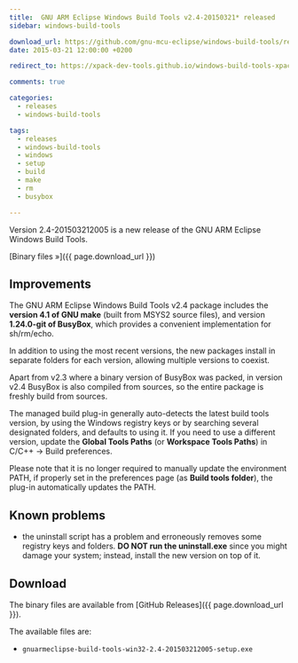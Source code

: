 ```yaml
---
title:  GNU ARM Eclipse Windows Build Tools v2.4-20150321* released
sidebar: windows-build-tools

download_url: https://github.com/gnu-mcu-eclipse/windows-build-tools/releases/tag/v2.4/
date: 2015-03-21 12:00:00 +0200

redirect_to: https://xpack-dev-tools.github.io/windows-build-tools-xpack/blog/2015/03/21/windows-build-tools-v2.4-20150321-released/

comments: true

categories:
  - releases
  - windows-build-tools

tags:
  - releases
  - windows-build-tools
  - windows
  - setup
  - build
  - make
  - rm
  - busybox

---
```


Version 2.4-201503212005 is a new release of the GNU ARM Eclipse Windows Build Tools.

[Binary files »]({{ page.download_url }})

## Improvements

The GNU ARM Eclipse Windows Build Tools v2.4 package includes the **version 4.1 of GNU make** (built from MSYS2 source files), and version **1.24.0-git of BusyBox**, which provides a convenient implementation for sh/rm/echo.

In addition to using the most recent versions, the new packages install in separate folders for each version, allowing multiple versions to coexist.

Apart from v2.3 where a binary version of BusyBox was packed, in version v2.4 BusyBox is also compiled from sources, so the entire package is freshly build from sources.

The managed build plug-in generally auto-detects the latest build tools version, by using the Windows registry keys or by searching several designated folders, and defaults to using it. If you need to use a different version, update the **Global Tools Paths** (or **Workspace Tools Paths**) in C/C++ → Build preferences.

Please note that it is no longer required to manually update the environment PATH, if properly set in the preferences page (as **Build tools folder**), the plug-in automatically updates the PATH.

## Known problems

* the uninstall script has a problem and erroneously removes some registry keys and folders. **DO NOT run the uninstall.exe** since you might damage your system; instead, install the new version on top of it.

## Download

The binary files are available from [GitHub Releases]({{ page.download_url }}).

The available files are:

* `gnuarmeclipse-build-tools-win32-2.4-201503212005-setup.exe`
